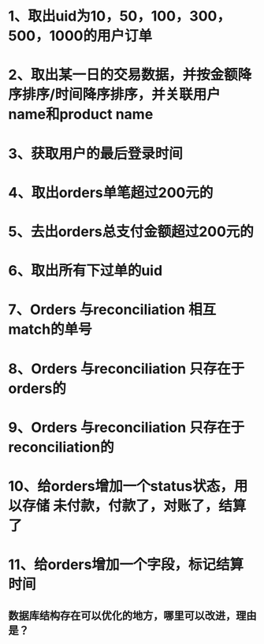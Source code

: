 

# 1、取出uid为10，50，100，300，500，1000的用户订单
# 2、取出某一日的交易数据，并按金额降序排序/时间降序排序，并关联用户name和product name
# 3、获取用户的最后登录时间
# 4、取出orders单笔超过200元的
# 5、去出orders总支付金额超过200元的
# 6、取出所有下过单的uid
# 7、Orders 与reconciliation 相互match的单号
# 8、Orders 与reconciliation 只存在于orders的
# 9、Orders 与reconciliation 只存在于reconciliation的
# 10、给orders增加一个status状态，用以存储 未付款，付款了，对账了，结算了
# 11、给orders增加一个字段，标记结算时间



## 数据库结构存在可以优化的地方，哪里可以改进，理由是？
